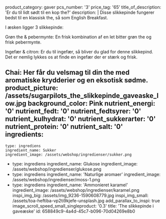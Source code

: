product_category: gaver
pcs_number: '3'
price_tag: '65'
title_of_description: 'Er du til lidt sødt til en kop the?'
description: |
  Disse slikkepinde fungerer bedst til en klassisk the, så som English Breakfast.
  
  I æsken ligger 3 slikkepinde:
  
  Grøn the & pebermynte: En frisk kombination af en let bitter grøn the og frisk pebermynte.
  
  Ingefær & citron: Er du til ingefær, så bliver du glad for denne slikkepind. Det er nemlig lykkes os at finde en ingefær der er stærk og frisk.
  
  Chai: Her får du velsmag til din the med aromatiske krydderier og en eksotisk sødme.
product_picture: /assets/sugarpilots_the_slikkepinde_gaveaske_low.jpg
background_color: Pink
nutrient_energi: '0'
nutrient_fedt: '0'
nutrient_fedtsyrer: '0'
nutrient_kulhydrat: '0'
nutrient_sukkerarter: '0'
nutrient_protein: '0'
nutrient_salt: '0'
ingredients:
  -
    type: ingrediens
    ingredient_name: Sukker
    ingredient_image: /assets/webshop/ingredienser/sukker.png
  -
    type: ingrediens
    ingredient_name: Glukose
    ingredient_image: /assets/webshop/ingredienser/glukose.png
  -
    type: ingrediens
    ingredient_name: 'Naturlige aromaer'
    ingredient_image: /assets/webshop/ingredienser/moss-1.png
  -
    type: ingrediens
    ingredient_name: 'Ammonieret karamel'
    ingredient_image: /assets/webshop/ingredienser/karamel.png
inspi_img_big: /assets/img_9236-1590608779.jpg
inspi_img_small: /assets/toa-heftiba-vp2ti9kjefe-unsplash.jpg
add_parallax_to_inspi: true
image_scroll_speed_small_singleproduct: '0.3'
title: 'The slikkepinde i gaveæske'
id: 658849c9-4a4d-45c7-b096-70d04269e8b0
